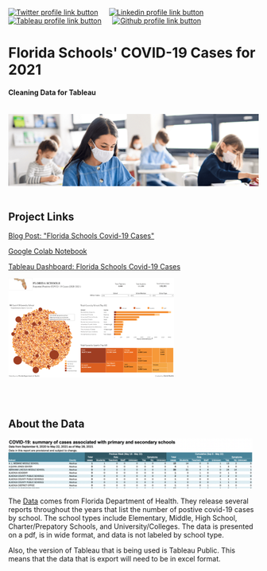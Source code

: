 [<img src="https://img.shields.io/badge/Twitter-%231DA1F2.svg?&sflat&logo=Twitter&logoColor=white" alt="Twitter profile link button" height="20" width="70" />](https://twitter.com/drusho) &emsp; [<img src="https://img.shields.io/badge/Linkedin-%230A66C2.svg?&sflat&logo=linkedin&logoColor=white" alt="Linkedin profile link button" height="20" width="70" />](https://linkedin.com/in/davidrusho) &emsp; [<img src="https://img.shields.io/badge/Tableau-%23ff4d4d.svg?&sflat&logo=tableau&logoColor=white" alt="Tableau profile link button" height="20" width="70" >](https://public.tableau.com/app/profile/drusho) &emsp; [<img src="https://img.shields.io/badge/Github Blog-%23181717.svg?&style=flat&logo=github&logoColor=white" alt="Github profile link button" height="20" width="90" alt="Github Blog Button"/>](https://drusho.github.io/blog)

# __Florida Schools' COVID-19 Cases for 2021__
#### Cleaning Data for Tableau

<br>

<img src="https://raw.githubusercontent.com/drusho/fl_schools_covid19_2021/main/assets/header_classroom.png">


<br>
<br>


## Project Links

[Blog Post: "Florida Schools Covid-19 Cases"](https://drusho.github.io/pandas/2021/07/09/fl-schools-covid19-2021.html)

[Google Colab Notebook](https://colab.research.google.com/drive/1FaF24Ln6GvCa8U70Gs9QQaYnCBnYDM-G?usp=sharing)

[Tableau Dashboard: Florida Schools Covid-19 Cases](https://public.tableau.com/app/profile/drusho/viz/FloridaSchools2020-2021Covid-19/Dashboard1)

  [<img src="https://raw.githubusercontent.com/drusho/fl_schools_covid19_2021/main/assets/tableau_dashboard_preview.png" height="200"/>](https://public.tableau.com/app/profile/drusho/viz/FloridaSchools2020-2021Covid-19/Dashboard1)

<br>
<br>


## About the Data

<img src="https://raw.githubusercontent.com/drusho/fl_schools_covid19_2021/main/assets/pdf_report_preview.png" height="100"/>

The [Data](http://ww11.doh.state.fl.us/comm/_partners/covid19_report_archive/school-reports/) comes from Florida Department of Health.  They release several reports throughout the years that list the number of postive covid-19 cases by school.  The school types include Elementary, Middle, High School, Charter/Prepatory Schools, and University/Colleges.  The data is presented on a pdf, is in wide format, and data is not labeled by school type.

Also, the version of Tableau that is being used is Tableau Public.  This means that the data that is export will need to be in excel format.

